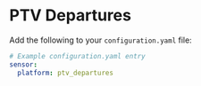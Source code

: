 # PTV Departures

Add the following to your `configuration.yaml` file:

```yaml
# Example configuration.yaml entry
sensor:
  platform: ptv_departures
```
